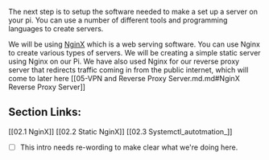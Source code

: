 
The next step is to setup the software needed to make a set up a server on your pi. You can use a number of different tools and programming languages to create servers.

We will be using [NginX](https://www.nginx.com/)  which is a web serving software. You can use Nginx to create various types of servers. We will be creating a simple static server using Nginx on our Pi. We have also used Nginx for our reverse proxy server that redirects traffic coming in from the public internet, which will come to later here [[05-VPN and Reverse Proxy Server.md.md#NginX Reverse Proxy Server]]

## Section Links:
[[02.1 NginX]]
[[02.2 Static NginX]]
[[02.3 Systemctl_autotmation_]]

- [ ] This intro needs re-wording to make clear what we're doing here.